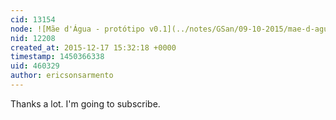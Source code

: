 ```yaml
---
cid: 13154
node: ![Mãe d'Água - protótipo v0.1](../notes/GSan/09-10-2015/mae-d-agua-prototipo-v0-1)
nid: 12208
created_at: 2015-12-17 15:32:18 +0000
timestamp: 1450366338
uid: 460329
author: ericsonsarmento
---
```


Thanks a lot. I'm going to subscribe.